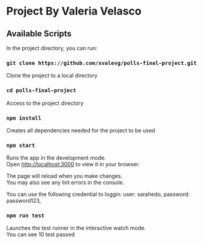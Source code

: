 # Project By Valeria Velasco

## Available Scripts

In the project directory, you can run:


### `git clone https://github.com/xvalevg/polls-final-project.git`

Clone the project to a local directory

### `cd polls-final-project`

Access to the project directory

### `npm install`

Creates all dependencies needed for the project to be used
### `npm start`


Runs the app in the development mode.\
Open [http://localhost:3000](http://localhost:3000) to view it in your browser.

The page will reload when you make changes.\
You may also see any lint errors in the console.

You can use the following credential to loggin:
    user: sarahedo,
    password: password123,

### `npm run test`

Launches the test runner in the interactive watch mode.\
You can see 10 test passed
###